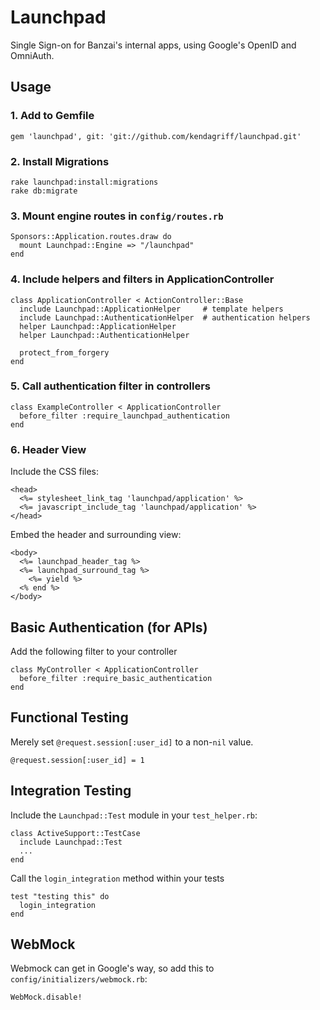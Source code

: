 # Launchpad

Single Sign-on for Banzai's internal apps, using Google's OpenID and OmniAuth.

## Usage

### 1. Add to Gemfile

```
gem 'launchpad', git: 'git://github.com/kendagriff/launchpad.git'
```

### 2. Install Migrations

```
rake launchpad:install:migrations
rake db:migrate
```

### 3. Mount engine routes in `config/routes.rb`

```
Sponsors::Application.routes.draw do
  mount Launchpad::Engine => "/launchpad"
end
```

### 4. Include helpers and filters in ApplicationController

```
class ApplicationController < ActionController::Base
  include Launchpad::ApplicationHelper     # template helpers
  include Launchpad::AuthenticationHelper  # authentication helpers
  helper Launchpad::ApplicationHelper
  helper Launchpad::AuthenticationHelper

  protect_from_forgery
end
```

### 5. Call authentication filter in controllers

```
class ExampleController < ApplicationController
  before_filter :require_launchpad_authentication
end
```

### 6. Header View

Include the CSS files:

```
<head>
  <%= stylesheet_link_tag 'launchpad/application' %>
  <%= javascript_include_tag 'launchpad/application' %>
</head>
```

Embed the header and surrounding view:

```
<body>
  <%= launchpad_header_tag %>
  <%= launchpad_surround_tag %>
    <%= yield %>
  <% end %>
</body>
```

## Basic Authentication (for APIs)

Add the following filter to your controller

```
class MyController < ApplicationController
  before_filter :require_basic_authentication
end
```

## Functional Testing

Merely set `@request.session[:user_id]` to a non-`nil` value.

```
@request.session[:user_id] = 1
```

## Integration Testing

Include the `Launchpad::Test` module in your `test_helper.rb`:

```
class ActiveSupport::TestCase
  include Launchpad::Test
  ...
end
```

Call the `login_integration` method within your tests

```
test "testing this" do
  login_integration
end
```

## WebMock

Webmock can get in Google's way, so add this to `config/initializers/webmock.rb`:

```
WebMock.disable!
```
